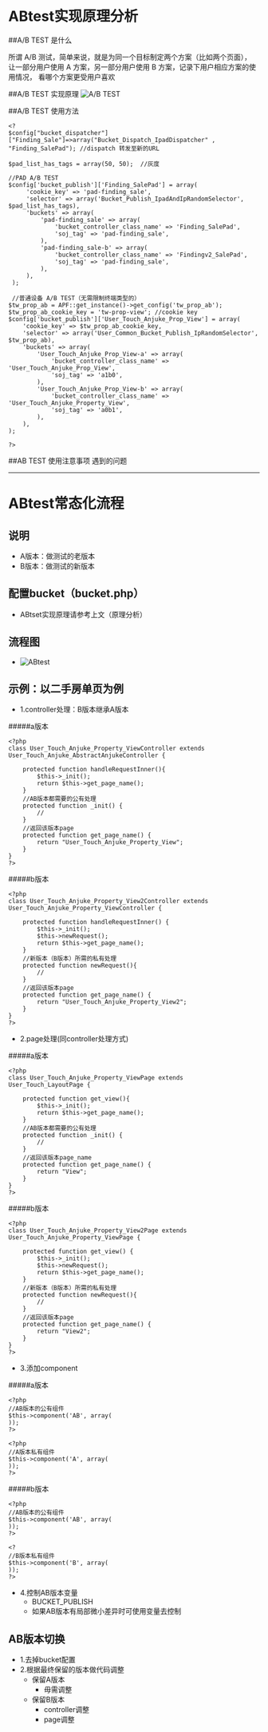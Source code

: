 # ABtest实现原理分析
##A/B TEST 是什么

所谓 A/B 测试，简单来说，就是为同一个目标制定两个方案（比如两个页面），
让一部分用户使用 A 方案，另一部分用户使用 B 方案，记录下用户相应方案的使用情况，
看哪个方案更受用户喜欢

##A/B TEST 实现原理
![A/B TEST](AB-TEST.png)

##A/B TEST 使用方法
```
<?
$config["bucket_dispatcher"]["Finding_Sale"]=>array("Bucket_Dispatch_IpadDispatcher" , "Finding_SalePad"); //dispatch 转发至新的URL

$pad_list_has_tags = array(50, 50);  //灰度

//PAD A/B TEST
$config['bucket_publish']['Finding_SalePad'] = array(
     'cookie_key' => 'pad-finding_sale',
     'selector' => array('Bucket_Publish_IpadAndIpRandomSelector', $pad_list_has_tags),
     'buckets' => array(
         'pad-finding_sale' => array(
             'bucket_controller_class_name' => 'Finding_SalePad',
             'soj_tag' => 'pad-finding_sale',
         ),
         'pad-finding_sale-b' => array(
             'bucket_controller_class_name' => 'Findingv2_SalePad',
             'soj_tag' => 'pad-finding_sale',
         ),
     ),
 );
 
 //普通设备 A/B TEST（无需限制终端类型的）
$tw_prop_ab = APF::get_instance()->get_config('tw_prop_ab');
$tw_prop_ab_cookie_key = 'tw-prop-view'; //cookie key
$config['bucket_publish']['User_Touch_Anjuke_Prop_View'] = array(
    'cookie_key' => $tw_prop_ab_cookie_key,
    'selector' => array('User_Common_Bucket_Publish_IpRandomSelector', $tw_prop_ab),
    'buckets' => array(
        'User_Touch_Anjuke_Prop_View-a' => array(
            'bucket_controller_class_name' => 'User_Touch_Anjuke_Prop_View',
            'soj_tag' => 'a1b0',
        ),
        'User_Touch_Anjuke_Prop_View-b' => array(
            'bucket_controller_class_name' => 'User_Touch_Anjuke_Property_View',
            'soj_tag' => 'a0b1',
        ),
    ),
);
 
?>
```

##AB TEST 使用注意事项  遇到的问题


--------------------

# ABtest常态化流程
## 说明
* A版本：做测试的老版本
* B版本：做测试的新版本

## 配置bucket（bucket.php）

* ABtset实现原理请参考上文（原理分析）

## 流程图
* ![ABtest](flowChart.png)

## 示例：以二手房单页为例
* 1.controller处理：B版本继承A版本

#####a版本
    
```
<?php
class User_Touch_Anjuke_Property_ViewController extends User_Touch_Anjuke_AbstractAnjukeController {

    protected function handleRequestInner(){
        $this->_init();
        return $this->get_page_name();
    }
    //AB版本都需要的公有处理
    protected function _init() {
        //
    }
    //返回该版本page
    protected function get_page_name() {
        return "User_Touch_Anjuke_Property_View";
    }
}
?>
```

#####b版本
    
```
<?php
class User_Touch_Anjuke_Property_View2Controller extends User_Touch_Anjuke_Property_ViewController {

    protected function handleRequestInner() {
        $this->_init();
        $this->newRequest();
        return $this->get_page_name(); 
    }
    //新版本（B版本）所需的私有处理
    protected function newRequest(){
        //
    } 
    //返回该版本page
    protected function get_page_name() {   
        return "User_Touch_Anjuke_Property_View2"; 
    }
}
?>
```

* 2.page处理(同controller处理方式)

#####a版本
    
```
<?php
class User_Touch_Anjuke_Property_ViewPage extends User_Touch_LayoutPage {
    
    protected function get_view(){
        $this->_init();
        return $this->get_page_name();
    }
    //AB版本都需要的公有处理
    protected function _init() {
        //
    }
    //返回该版本page_name
    protected function get_page_name() {
        return "View";
    }
}
?>
```

#####b版本
    
```
<?php
class User_Touch_Anjuke_Property_View2Page extends User_Touch_Anjuke_Property_ViewPage {

    protected function get_view() {
        $this->_init();
        $this->newRequest();
        return $this->get_page_name(); 
    }
    //新版本（B版本）所需的私有处理
    protected function newRequest(){
        //
    } 
    //返回该版本page
    protected function get_page_name() {   
        return "View2"; 
    }
}
?>
```

* 3.添加component

#####a版本
    
```
<?php
//AB版本的公有组件
$this->component('AB', array(
));
?>

<?php
//A版本私有组件
$this->component('A', array(
));
?>
```
#####b版本
    
```
<?php
//AB版本的公有组件
$this->component('AB', array(
));
?>

<?
//B版本私有组件
$this->component('B', array(
));
?>
```

* 4.控制AB版本变量
    * BUCKET_PUBLISH
    * 如果AB版本有局部微小差异时可使用变量去控制

## AB版本切换
* 1.去掉bucket配置
* 2.根据最终保留的版本做代码调整
    * 保留A版本
        * 毋需调整
    * 保留B版本
        * controller调整
        * page调整
